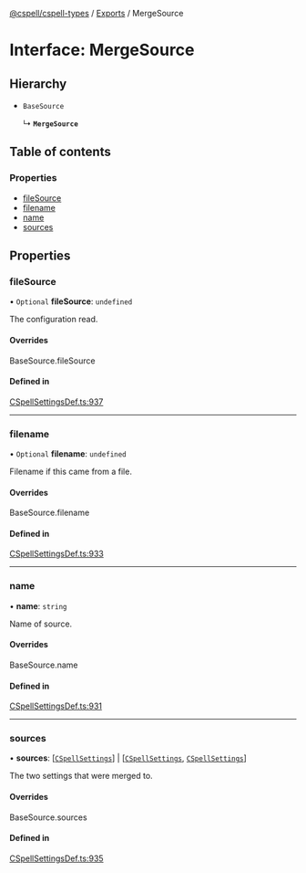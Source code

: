 [@cspell/cspell-types](../README.md) / [Exports](../modules.md) / MergeSource

# Interface: MergeSource

## Hierarchy

- `BaseSource`

  ↳ **`MergeSource`**

## Table of contents

### Properties

- [fileSource](MergeSource.md#filesource)
- [filename](MergeSource.md#filename)
- [name](MergeSource.md#name)
- [sources](MergeSource.md#sources)

## Properties

### fileSource

• `Optional` **fileSource**: `undefined`

The configuration read.

#### Overrides

BaseSource.fileSource

#### Defined in

[CSpellSettingsDef.ts:937](https://github.com/streetsidesoftware/cspell/blob/e5b7f09/packages/cspell-types/src/CSpellSettingsDef.ts#L937)

___

### filename

• `Optional` **filename**: `undefined`

Filename if this came from a file.

#### Overrides

BaseSource.filename

#### Defined in

[CSpellSettingsDef.ts:933](https://github.com/streetsidesoftware/cspell/blob/e5b7f09/packages/cspell-types/src/CSpellSettingsDef.ts#L933)

___

### name

• **name**: `string`

Name of source.

#### Overrides

BaseSource.name

#### Defined in

[CSpellSettingsDef.ts:931](https://github.com/streetsidesoftware/cspell/blob/e5b7f09/packages/cspell-types/src/CSpellSettingsDef.ts#L931)

___

### sources

• **sources**: [[`CSpellSettings`](CSpellSettings.md)] \| [[`CSpellSettings`](CSpellSettings.md), [`CSpellSettings`](CSpellSettings.md)]

The two settings that were merged to.

#### Overrides

BaseSource.sources

#### Defined in

[CSpellSettingsDef.ts:935](https://github.com/streetsidesoftware/cspell/blob/e5b7f09/packages/cspell-types/src/CSpellSettingsDef.ts#L935)
